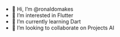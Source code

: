 - 👋 Hi, I’m @ronaldomakes
- 👀 I’m interested in Flutter
- 🌱 I’m currently learning Dart
- 💞️ I’m looking to collaborate on Projects AI
<!---
ronaldomakes/ronaldomakes is a ✨ special ✨ repository because its `README.md` (this file) appears on your GitHub profile.
You can click the Preview link to take a look at your changes.
--->
